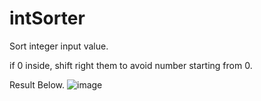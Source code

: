 # intSorter

Sort integer input value. 

if 0 inside, shift right them to avoid number starting from 0.

Result Below.
![image](https://user-images.githubusercontent.com/50415338/156888342-41fd217e-2c9f-4dce-80dc-43fde003a2c3.jpeg)
